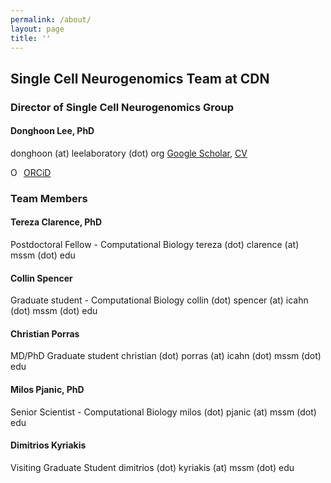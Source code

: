 ```yaml
---
permalink: /about/
layout: page
title: ''
---
```


## Single Cell Neurogenomics Team at CDN

### Director of Single Cell Neurogenomics Group

#### Donghoon Lee, PhD
donghoon (at) leelaboratory (dot) org
[Google Scholar](https://scholar.google.com/citations?user=_a8xSwwAAAAJ&hl=en), [CV](https://drive.google.com/file/d/1T1a_3LBeI2PBO2ioJj9NqVJeDFhf-s6Y/view)
<div itemscope itemtype="https://schema.org/Person"><a itemprop="sameAs" content="https://orcid.org/0000-0003-0453-6059" href="https://orcid.org/0000-0003-0453-6059" target="orcid.widget" rel="noopener noreferrer" style="vertical-align:top;"><img src="https://orcid.org/sites/default/files/images/orcid_16x16.png" style="width:1em;margin-right:.5em;" alt="ORCID iD icon">ORCiD</a></div>

### Team Members

#### Tereza Clarence, PhD
Postdoctoral Fellow - Computational Biology
tereza (dot) clarence (at) mssm (dot) edu

#### Collin Spencer
Graduate student - Computational Biology
collin (dot) spencer (at) icahn (dot) mssm (dot) edu

#### Christian Porras
MD/PhD Graduate student
christian (dot) porras (at) icahn (dot) mssm (dot) edu

#### Milos Pjanic, PhD
Senior Scientist - Computational Biology
milos (dot) pjanic (at) mssm (dot) edu

#### Dimitrios Kyriakis
Visiting Graduate Student
dimitrios (dot) kyriakis (at) mssm (dot) edu
